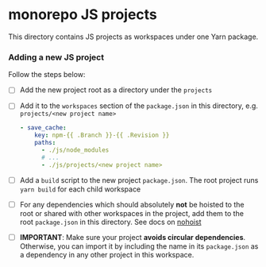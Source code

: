 # monorepo JS projects

This directory contains JS projects as workspaces under one Yarn package.

### Adding a new JS project

Follow the steps below:
- [ ] Add the new project root as a directory under the `projects`
- [ ] Add it to the `workspaces` section of the `package.json` in this directory, e.g. `projects/<new project name>`
  ```yaml
  - save_cache:
      key: npm-{{ .Branch }}-{{ .Revision }}
      paths:
        - ./js/node_modules
        # ...
        - ./js/projects/<new project name>

  ```
- [ ] Add a `build` script to the new project `package.json`. The root project runs `yarn build` for each child workspace
- [ ] For any dependencies which should absolutely **not** be hoisted to the root or shared with other workspaces in the project, add them to the root `package.json` in this directory. See docs on [nohoist](https://yarnpkg.com/blog/2018/02/15/nohoist/)
- [ ] **IMPORTANT**: Make sure your project **avoids circular dependencies**. Otherwise, you can import it by including the name in its `package.json` as a dependency in any other project in this workspace.

